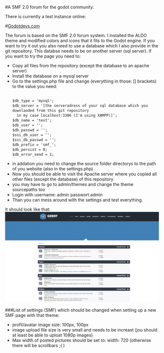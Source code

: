 #A SMF 2.0 forum for the godot community.

There is currently a test instance online:

#[Godotdevs.com](http://godotdevs.byethost13.com/index.php)

The forum is based on the SMF 2.0 forum system.
I installed the ALDO theme and modified colors and icons that it fits to the Godot engine.
If you want to try it out you also need to use a database which I also provide in the git repository.
This databse needs to be on another server (sql server).
if you want to try the page you need to:
- Copy all files from the repository (except the database to an apache server)
- Install the database on a mysql server
- Go to the settings.php file and change (everything in those: [] brackets) to the value you need:
  <pre><code>
  $db_type = 'mysql';
  $db_server = '[the serveradress of your sql database which you downlaoded from this git repository
    in my case localhost:3306 (I'm using XAMPP)]'; 
  $db_name = 'test';
  $db_user = '';
  $db_passwd = '';
  $ssi_db_user = '';
  $ssi_db_passwd = '';
  $db_prefix = 'smf_';
  $db_persist = 0;
  $db_error_send = 1;
  </code></pre>
- in addation you need to change the source folder directorys to the path of you website (also in the settings.php)
- Now you should be able to visit the Apache server where you copied all other files (except the database) of this repository.
- you may have to go to admin/themes and change the theme sourcepaths too
- Login with username: admin passwort admin
- Than you can mess around with the settings and test everything. 

It should look like that:
![Image of The Website](https://github.com/toger5/godotdevs-Forum/blob/master/Themes/aldo/images/screnshotpage1.png)

###List of settings (SMF) which should be changed when setting up a new SMF page with that theme:
 - profil/avatar image size: 100px, 100px
 - image upload file size is very small and needs to be increast (jou should at least be able to uploat 1080p images)
 - Max width of posted pictures should be set to:    width: 720 (otherwise there will be scrollbars ;( )
 

